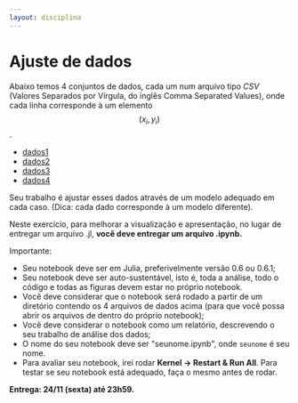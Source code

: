 ```yaml
---
layout: disciplina
---
```


# Ajuste de dados

Abaixo temos 4 conjuntos de dados, cada um num arquivo tipo *CSV*
(Valores Separados por Vírgula, do inglês Comma Separated Values), onde
cada linha corresponde à um elemento $$(x_i,y_i)$$.

- [dados1]({{Site.baseurl}}/disciplinas/cm103/2017/dados1.csv)
- [dados2]({{Site.baseurl}}/disciplinas/cm103/2017/dados2.csv)
- [dados3]({{Site.baseurl}}/disciplinas/cm103/2017/dados3.csv)
- [dados4]({{Site.baseurl}}/disciplinas/cm103/2017/dados4.csv)

Seu trabalho é ajustar esses dados através de um modelo adequado em cada
caso. (Dica: cada dado corresponde à um modelo diferente).

Neste exercício, para melhorar a visualização e apresentação, no lugar
de entregar um arquivo .jl, **você deve entregar um arquivo .ipynb.**

Importante:
- Seu notebook deve ser em Julia, preferivelmente versão 0.6 ou 0.6.1;
- Seu notebook deve ser auto-sustentável, isto é, toda a análise, todo o
  código e todas as figuras devem estar no próprio notebook.
- Você deve considerar que o notebook será rodado a partir de um
  diretório contendo os 4 arquivos de dados acima (para que você possa
  abrir os arquivos de dentro do próprio notebook);
- Você deve considerar o notebook como um relatório, descrevendo o seu
  trabalho de análise dos dados;
- O nome do seu notebook deve ser "seunome.ipynb", onde `seunome` é seu
  nome.
- Para avaliar seu notebook, irei rodar **Kernel -> Restart & Run All**.
  Para testar se seu notebook está adequado, faça o mesmo antes de
  rodar.

**Entrega: 24/11 (sexta) até 23h59.**
